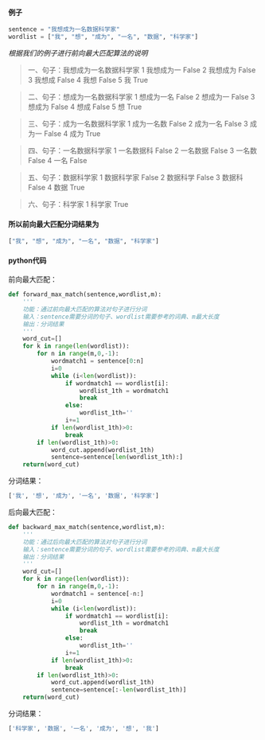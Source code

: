 


#### 例子
```python
sentence = "我想成为一名数据科学家"
wordlist = ["我", "想", "成为", "一名", "数据", "科学家"]    
```

*根据我们的例子进行前向最大匹配算法的说明*

> 一、句子：我想成为一名数据科学家
> 1 我想成为一 False
> 2 我想成为 False
> 3 我想成 False
> 4 我想 False
> 5 我 True

>二、句子：想成为一名数据科学家
1 想成为一名 False
2 想成为一 False
3 想成为 False
4 想成 False
5 想 True

>三、句子：成为一名数据科学家
1 成为一名数 False
2 成为一名 False
3 成为一 False
4 成为 True

>四、句子：一名数据科学家
1 一名数据科 False
2 一名数据 False
3 一名数 False
4 一名 False

>五、句子：数据科学家
1 数据科学家 False
2 数据科学 False
3 数据科 False
4 数据 True

>六、句子：科学家
1 科学家 True



#### 所以前向最大匹配分词结果为
```python
["我", "想", "成为", "一名", "数据", "科学家"]    
```




#### python代码
前向最大匹配：
```python
def forward_max_match(sentence,wordlist,m):
    '''
    功能：通过前向最大匹配的算法对句子进行分词
    输入：sentence需要分词的句子、wordlist需要参考的词典、m最大长度
    输出：分词结果
    '''
    word_cut=[]
    for k in range(len(wordlist)):
        for n in range(m,0,-1):
            wordmatch1 = sentence[0:n]
            i=0
            while (i<len(wordlist)):
                if wordmatch1 == wordlist[i]:
                    wordlist_1th = wordmatch1
                    break
                else:
                    wordlist_1th=''
                i+=1
            if len(wordlist_1th)>0:
                break
        if len(wordlist_1th)>0:
            word_cut.append(wordlist_1th)
            sentence=sentence[len(wordlist_1th):]
    return(word_cut)    
```

分词结果：
```python
['我', '想', '成为', '一名', '数据', '科学家']
```


后向最大匹配：
```python
def backward_max_match(sentence,wordlist,m):
    '''
    功能：通过后向最大匹配的算法对句子进行分词
    输入：sentence需要分词的句子、wordlist需要参考的词典、m最大长度
    输出：分词结果
    '''
    word_cut=[]
    for k in range(len(wordlist)):
        for n in range(m,0,-1):
            wordmatch1 = sentence[-n:]
            i=0
            while (i<len(wordlist)):
                if wordmatch1 == wordlist[i]:
                    wordlist_1th = wordmatch1
                    break
                else:
                    wordlist_1th=''
                i+=1
            if len(wordlist_1th)>0:
                break
        if len(wordlist_1th)>0:
            word_cut.append(wordlist_1th)
            sentence=sentence[:-len(wordlist_1th)]
    return(word_cut)    
```

分词结果：
```python
['科学家', '数据', '一名', '成为', '想', '我']
```
